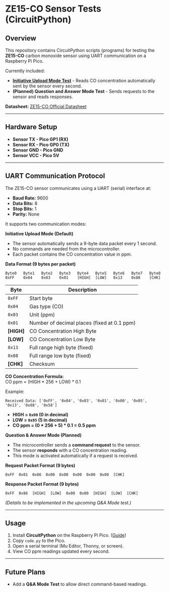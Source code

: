 # ZE15-CO Sensor Tests (CircuitPython)

## Overview

This repository contains CircuitPython scripts (programs) for testing the **ZE15-CO** carbon monoxide sensor using UART communication on a Raspberry Pi Pico.

Currently included:
- [**Initiative Upload Mode Test**](<Initiative-Upload-Mode/code.py>) - Reads CO concentration automatically sent by the sensor every second.
- **(Planned) Question and Answer Mode Test** - Sends requests to the sensor and reads responses.

**Datasheet:** [ZE15-CO Official Datasheet](http://winsen-sensor.com/d/files/ZE15-CO.pdf)

---

## Hardware Setup

- **Sensor TX - Pico GP1 (RX)**
- **Sensor RX - Pico GP0 (TX)**
- **Sensor GND - Pico GND**
- **Sensor VCC - Pico 5V**

---

## UART Communication Protocol

The ZE15-CO sensor communicates using a UART (serial) interface at:

- **Baud Rate:** 9600
- **Data Bits:** 8
- **Stop Bits:** 1
- **Parity:** None

It supports two communication modes:

**Initiative Upload Mode (Default)**
- The sensor automatically sends a 9-byte data packet every 1 second.
- No commands are needed from the microcontroller.
- Each packet contains the CO concentration value in ppm.

**Data Format (9 bytes per packet)**  
```
Byte0   Byte1   Byte2   Byte3   Byte4   Byte5   Byte6   Byte7   Byte8
0xFF    0x04    0x03    0x01    [HIGH]  [LOW]   0x13    0x88    [CHK]
```
| Byte | Description |
|-------|------------|
| `0xFF` | Start byte |
| `0x04` | Gas type (CO) |
| `0x03` | Unit (ppm) |
| `0x01` | Number of decimal places (fixed at 0.1 ppm) |
| **[HIGH]** | CO Concentration High Byte |
| **[LOW]** | CO Concentration Low Byte |
| `0x13` | Full range high byte (fixed) |
| `0x88` | Full range low byte (fixed) |
| **[CHK]** | Checksum |

**CO Concentration Formula:**  
CO ppm = (HIGH * 256 + LOW) * 0.1

Example:  
```
Received Data: ['0xFF', '0x04', '0x03', '0x01', '0x00', '0x05', '0x13', '0x88', '0x58']
```
- **HIGH = `0x00` (0 in decimal)**
- **LOW = `0x05` (5 in decimal)**  
- **CO ppm = (0 * 256 + 5) * 0.1 = 0.5 ppm**

**Question & Answer Mode (Planned)**
- The microcontroller sends a **command request** to the sensor.
- The sensor **responds** with a CO concentration reading.
- This mode is activated automatically if a request is received.

**Request Packet Format (9 bytes)**  
```
0xFF  0x01  0x86  0x00  0x00  0x00  0x00  0x00  [CHK]
```

**Response Packet Format (9 bytes)**  
```
0xFF  0x86  [HIGH]  [LOW]  0x00  0x00  [HIGH]  [LOW]  [CHK]
```
*(Details to be implemented in the upcoming Q&A Mode test.)*

---

## Usage

1. Install **CircuitPython** on the Raspberry Pi Pico. ([Guide](https://circuitpython.org/board/raspberry_pi_pico/))
2. Copy `code.py` to the Pico.
3. Open a serial terminal (Mu Editor, Thonny, or screen).
4. View CO ppm readings updated every second.

---

## Future Plans

- Add a **Q&A Mode Test** to allow direct command-based readings.